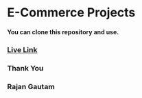 # E-Commerce Projects

#### You can clone this repository and use.

### [Live Link](https://rgautam320.github.io/My-Site/)

### Thank You

### Rajan Gautam

